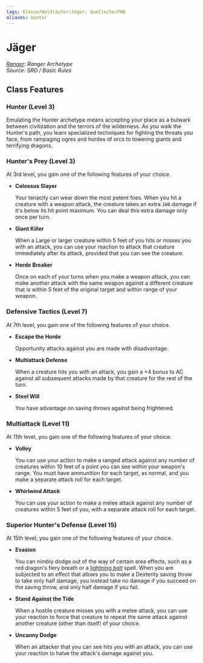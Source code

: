 ```yaml
---
tags: Klasse/Waldläufer/Jäger, Quelle/5e/PHB
aliases: Hunter
---
```

Jäger
=====

[_Ranger_](../Waldläufer.md)_: Ranger Archetype_  
_Source: SRD / Basic Rules_

Class Features
--------------

### Hunter (Level 3)

Emulating the Hunter archetype means accepting your place as a bulwark between civilization and the terrors of the wilderness. As you walk the Hunter's path, you learn specialized techniques for fighting the threats you face, from rampaging ogres and hordes of orcs to towering giants and terrifying dragons.

### Hunter's Prey (Level 3)

At 3rd level, you gain one of the following features of your choice.

*   **Colossus Slayer**
    
    Your tenacity can wear down the most potent foes. When you hit a creature with a weapon attack, the creature takes an extra `1W8` damage if it's below its hit point maximum. You can deal this extra damage only once per turn.
    
*   **Giant Killer**
    
    When a Large or larger creature within 5 feet of you hits or misses you with an attack, you can use your reaction to attack that creature immediately after its attack, provided that you can see the creature.
    
*   **Horde Breaker**
    
    Once on each of your turns when you make a weapon attack, you can make another attack with the same weapon against a different creature that is within 5 feet of the original target and within range of your weapon.
    

### Defensive Tactics (Level 7)

At 7th level, you gain one of the following features of your choice.

*   **Escape the Horde**
    
    Opportunity attacks against you are made with disadvantage.
    
*   **Multiattack Defense**
    
    When a creature hits you with an attack, you gain a +4 bonus to AC against all subsequent attacks made by that creature for the rest of the turn.
    
*   **Steel Will**
    
    You have advantage on saving throws against being frightened.
    

### Multiattack (Level 11)

At 11th level, you gain one of the following features of your choice.

*   **Volley**
    
    You can use your action to make a ranged attack against any number of creatures within 10 feet of a point you can see within your weapon's range. You must have ammunition for each target, as normal, and you make a separate attack roll for each target.
    
*   **Whirlwind Attack**
    
    You can use your action to make a melee attack against any number of creatures within 5 feet of you, with a separate attack roll for each target.
    

### Superior Hunter's Defense (Level 15)

At 15th level, you gain one of the following features of your choice.

*   **Evasion**
    
    You can nimbly dodge out of the way of certain area effects, such as a red dragon's fiery breath or a [lightning bolt](Blitz.md) spell. When you are subjected to an effect that allows you to make a Dexterity saving throw to take only half damage, you instead take no damage if you succeed on the saving throw, and only half damage if you fail.
    
*   **Stand Against the Tide**
    
    When a hostile creature misses you with a melee attack, you can use your reaction to force that creature to repeat the same attack against another creature (other than itself) of your choice.
    
*   **Uncanny Dodge**
    
    When an attacker that you can see hits you with an attack, you can use your reaction to halve the attack's damage against you.